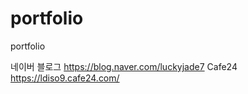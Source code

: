 # portfolio
portfolio


네이버 블로그 https://blog.naver.com/luckyjade7
Cafe24 https://ldiso9.cafe24.com/

